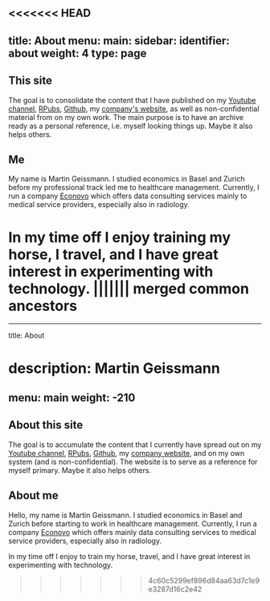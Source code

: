 <<<<<<< HEAD
---
title: About
menu:
  main:
  sidebar:
    identifier: about
weight: 4
type: page
---

## This site

The goal is to consolidate the content that I have published on my [Youtube channel](https://www.youtube.com/channel/UCUYqJUnI_P0XYk6_FRyvb2w), [RPubs](https://rpubs.com/mgei), [Github](https://github.com/mgei), my [company's website](https://www.econovo.ch), as well as non-confidential material from on my own work. The main purpose is to have an archive ready as a personal reference, i.e. myself looking things up. Maybe it also helps others.

## Me

My name is Martin Geissmann. I studied economics in Basel and Zurich before my professional track led me to healthcare management. Currently, I run a company [Econovo](https://www.econovo.ch) which offers data consulting services mainly to medical service providers, especially also in radiology. 

In my time off I enjoy training my horse, I travel, and I have great interest in experimenting with technology.
||||||| merged common ancestors
=======
---
title: About
# description: Martin Geissmann
menu: main
weight: -210
---

## About this site

The goal is to accumulate the content that I currently have spread out on my [Youtube channel](https://www.youtube.com/channel/UCUYqJUnI_P0XYk6_FRyvb2w), [RPubs](https://rpubs.com/mgei), [Github](https://github.com/mgei), my [company website](https://www.econovo.ch), and on my own system (and is non-confidential). The website is to serve as a reference for myself primary. Maybe it also helps others.

## About me

Hello, my name is Martin Geissmann. I studied economics in Basel and Zurich before starting to work in healthcare management. Currently, I run a company [Econovo](https://www.econovo.ch) which offers mainly data consulting services to medical service providers, especially also in radiology. 

In my time off I enjoy to train my horse, travel, and I have great interest in experimenting with technology.
>>>>>>> 4c60c5299ef896d84aa63d7c1e9e3287d16c2e42
